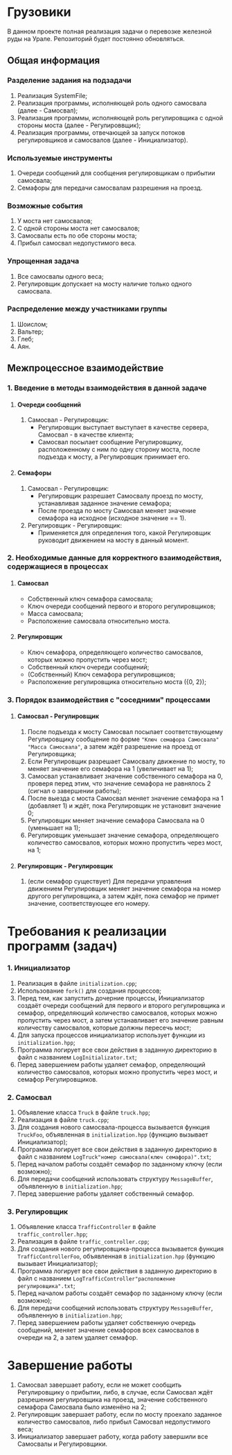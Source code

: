 # Грузовики

В данном проекте полная реализация задачи о перевозке железной руды на Урале.
Репозиторий будет постоянно обновляться.

## Общая информация

### Разделение задания на подзадачи

1. Реализация SystemFile;
2. Реализация программы, исполняющей роль одного самосвала (далее - Самосвал);
3. Реализация программы, исполняющей роль регулировщика с одной стороны моста (далее - Регулироввщик);
4. Реализация программы, отвечающей за запуск потоков регулировщиков и самосвалов (далее - Инициализатор).

### Используемые инструменты

1. Очереди сообщений для сообщения регулировщикам о прибытии самосвала;
2. Семафоры для передачи самосвалам разрешения на проезд.

### Возможные события

1. У моста нет самосвалов;
2. С одной стороны моста нет самосвалов;
3. Самосвалы есть по обе стороны моста;
4. Прибыл самосвал недопустимого веса.

### Упрощенная задача

1. Все самосвалы одного веса;
2. Регулировщик допускает на мосту наличие только одного самосвала.

### Распределение между участниками группы

1. Шоислом;
2. Вальтер;
3. Глеб;
4. Аян.

## Межпроцессное взаимодействие

### 1. Введение в методы взаимодействия в данной задаче
1. #### Очереди сообщений
   1. Самосвал - Регулировщик:
      * Регулировщик выступает выступает в качестве сервера, Самосвал - в качестве клиента;
      * Самосвал посылает сообщение Регулировщику, расположенному с ним по одну сторону моста, после подъезда к мосту, а Регулировщик принимает его.
2. #### Семафоры
   1. Самосвал - Регулировщик:
      * Регулировщик разрешает Самосвалу проезд по мосту, устанавливая заданное значение семафора;
      * После проезда по мосту Самосвал меняет значение семафора на исходное (исходное значение == 1).
   2. Регулировщик - Регулировщик:
      * Применяется для определения того, какой Регулировщик руководит движением на мосту в данный момент.

### 2. Необходимые данные для корректного взаимодействия, содержащиеся в процессах
1. #### Самосвал
   * Собственный ключ семафора самосвала;
   * Ключ очереди сообщений первого и второго регулировщиков;
   * Масса самосвала;
   * Расположение самосвала относительно моста.
2. #### Регулировщик
   * Ключ семафора, определяющего количество самосвалов, которых можно пропустить через мост;
   * Собственный ключ очереди сообщений;
   * (Собственный) Ключ семафора регулировщиков;
   * Расположение регулировщика относительно моста ({0, 2});

### 3. Порядок взаимодействия с "соседними" процессами
1. #### Самосвал - Регулировщик
   1. После подъезда к мосту Самосвал посылает соответствующему Регулировщику сообщение по форме ```"Ключ семафора Самосвала" "Масса Самосвала"```, а затем ждёт разрешение на проезд от Регулировщика;
   2. Если Регулировщик разрешает Самосвалу движение по мосту, то меняет значение его семафора на 1 (увеличивает на 1);
   3. Самосвал устанавливает значение собственного семафора на 0, проверя перед этим, что значение семафора не равнялось 2 (сигнал о завершении работы); 
   4. После выезда с моста Самосвал меняет значение семафора на 1 (добавляет 1) и ждёт, пока Регулировщик не установит значение 0;
   5. Регулировщик меняет значение семафора Самосвала на 0 (уменьшает на 1);
   6. Регулировщик уменьшает значение семафора, определяющего количество самосвалов, которых можно пропустить через мост, на 1;
2. #### Регулировщик - Регулировщик
   1. (если семафор существует) Для передачи управления движением Регулировщик меняет значение семафора на номер другого регулировщика, а затем ждёт, пока семафор не примет значение, соответствующее его номеру.

# Требования к реализации программ (задач)
### 1. Инициализатор
1. Реализация в файле ```initialization.cpp```;
2. Использование ```fork()``` для создания процессов;
3. Перед тем, как запустить дочерние процессы, Инициализатор создаёт очереди сообщений для первого и второго регулировщика и семафор, определяющий количество самосвалов, которых можно пропустить через мост, а затем устанавливает его значение равным количеству самосвалов, которые должны пересечь мост;
4. Для запуска процессов инициализатор использует функции из ```initialization.hpp```;
5. Программа логирует все свои действия в заданную директорию в файл с названием ```LogInitializator.txt```;
6. Перед завершением работы удаляет семафор, определяющий количество самосвалов, которых можно пропустить через мост, и семафор Регулировщиков.

### 2. Самосвал
1. Объявление класса ```Truck``` в файле ```truck.hpp```;
2. Реализация в файле ```truck.cpp```;
3. Для создания нового самосвала-процесса вызывается функция ```TruckFoo```, объявленная в ```initialization.hpp``` (функцию вызывает Инициализатор);
4. Программа логирует все свои действия в заданную директорию в файл с названием ```LogTruck"номер самосвала(ключ семафора)".txt```;
5. Перед началом работы создаёт семафор по заданному ключу (если возможно); 
6. Для передачи сообщений использовать структуру ```MessageBuffer```, объявленную в ```initialization.hpp```;
7. Перед завершение работы удаляет собственный семафор.

### 3. Регулировщик
1. Объявление класса ```TrafficController``` в файле ```traffic_controller.hpp```;
2. Реализация в файле ```traffic_controller.cpp```;
3. Для создания нового регулировщика-процесса вызывается функция ```TrafficControllerFoo```, объявленная в ```initialization.hpp``` (функцию вызывает Инициализатор);
4. Программа логирует все свои действия в заданную директорию в файл с названием ```LogTrafficController"расположение регулировщика".txt```;
5. Перед началом работы создаёт семафор по заданному ключу (если возможно);
6. Для передачи сообщений использовать структуру ```MessageBuffer```, объявленную в ```initialization.hpp```;
7. Перед завершением работы удаляет собственную очередь сообщений, меняет значение семафоров всех самосвалов в очереди на 2, а затем удаляет семафор.

# Завершение работы
1. Самосвал завершает работу, если не может сообщить Регулировщику о прибытии, либо, в случае, если Самосвал ждёт разрешения регулировщика на проезд, значение собственного семафора Самосвала было изменёно на 2;
2. Регулировщик завершает работу, если по мосту проехало заданное количество самосвалов, либо прибыл Самосвал недопустимого веса;
3. Инициализатор завершает работу, когда работу завершили все Самосвалы и Регулировщики.